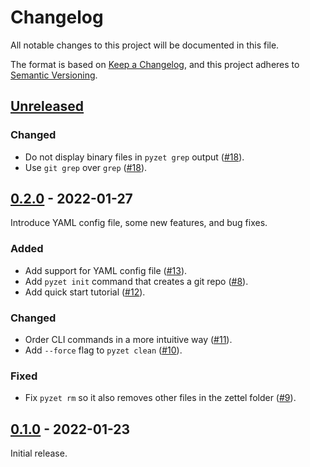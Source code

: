 # Changelog

All notable changes to this project will be documented in this file.

The format is based on [Keep a
Changelog](https://keepachangelog.com/en/1.0.0/), and this project
adheres to [Semantic Versioning](https://semver.org/spec/v2.0.0.html).

## [Unreleased]

### Changed

* Do not display binary files in `pyzet grep` output ([#18]).
* Use `git grep` over `grep` ([#18]).

## [0.2.0] - 2022-01-27

Introduce YAML config file, some new features, and bug fixes.

### Added

* Add support for YAML config file ([#13]).
* Add `pyzet init` command that creates a git repo ([#8]).
* Add quick start tutorial ([#12]).

### Changed

* Order CLI commands in a more intuitive way ([#11]).
* Add `--force` flag to `pyzet clean` ([#10]).

### Fixed

* Fix `pyzet rm` so it also removes other files in the zettel folder ([#9]).

## [0.1.0] - 2022-01-23

Initial release.

<!-- Links -->

[Unreleased]: https://github.com/wojdatto/pyzet/compare/v0.2.0...HEAD
[0.2.0]: https://github.com/wojdatto/pyzet/releases/tag/v0.2.0
[0.1.0]: https://github.com/wojdatto/pyzet/releases/tag/v0.1.0

[#8]: https://github.com/wojdatto/pyzet/issues/8
[#9]: https://github.com/wojdatto/pyzet/issues/9
[#10]: https://github.com/wojdatto/pyzet/issues/10
[#11]: https://github.com/wojdatto/pyzet/issues/11
[#12]: https://github.com/wojdatto/pyzet/issues/12
[#13]: https://github.com/wojdatto/pyzet/issues/13
[#18]: https://github.com/wojdatto/pyzet/issues/18
